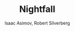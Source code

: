 ---
layout: book-review
title: Nightfall
author: "Isaac Asimov, Robert Silverberg"
cover: assets/img/book_covers/nightfall.jpg
finished: 2025-03-09
rating: 4
goodreads_url: "https://www.goodreads.com/review/show/7389201475"
review: >
  Loved this book. The concept is absolutely amazing (although makes me think of the 3 body problem too). All the characters have extremely satisfying arcs and are extremely well written. An astronomer, a journalist, an archaeologist and a psychologist's point of views gave several unique perspectives towards the same problem which I liked. The pacing from the whole discovery and build up to actual nightfall is great, and it never felt like a bore. The post apocalyptic part was a bit out of tune with the rest of the book, I suppose this was the additional chapters after the short story adaptation. It did paint a grim but very realistic picture of post nightfall environments and behaviors, and felt very grounded. All in all, a fascinating concept and discussion of the human mind.
---